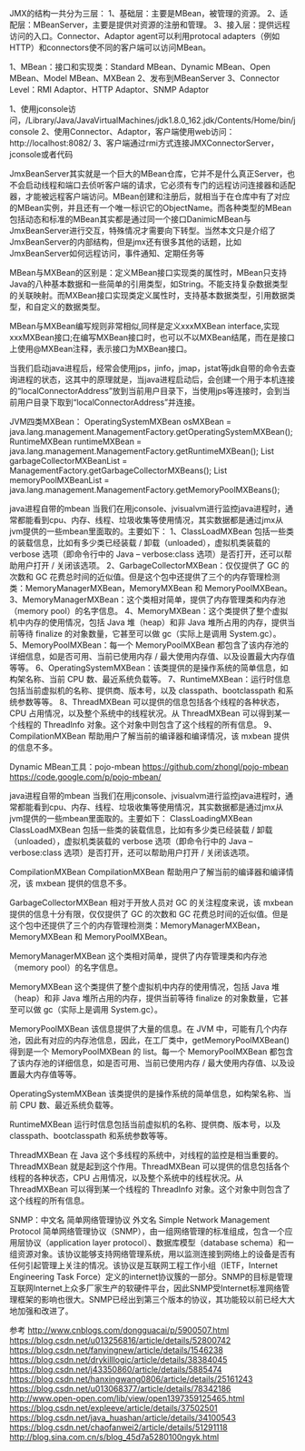 JMX的结构一共分为三层：
1、基础层：主要是MBean，被管理的资源。
2、适配层：MBeanServer，主要是提供对资源的注册和管理。
3、接入层：提供远程访问的入口。Connector、Adaptor
agent可以利用protocal adapters（例如HTTP）和connectors使不同的客户端可以访问MBean。


1、MBean：接口和实现类：Standard MBean、Dynamic MBean、Open MBean、Model MBean、MXBean
2、发布到MBeanServer
3、Connector Level：RMI Adaptor、HTTP Adaptor、SNMP Adaptor


1、使用jconsole访问，/Library/Java/JavaVirtualMachines/jdk1.8.0_162.jdk/Contents/Home/bin/jconsole
2、使用Connector、Adaptor，客户端使用web访问：http://localhost:8082/
3、客户端通过rmi方式连接JMXConnectorServer，jconsole或者代码



JmxBeanServer其实就是一个巨大的MBean仓库，它并不是什么真正Server，也不会启动线程和端口去侦听客户端的请求，它必须有专门的远程访问连接器和适配器，才能被远程客户端访问。MBean创建和注册后，就相当于在仓库中有了对应的MBean实例，并且还有一个唯一标识它的ObjectName。而各种类型的MBean包括动态和标准的MBean其实都是通过同一个接口DanimicMBean与JmxBeanServer进行交互，特殊情况才需要向下转型。当然本文只是介绍了JmxBeanServer的内部结构，但是jmx还有很多其他的话题，比如JmxBeanServer如何远程访问，事件通知、定期任务等


MBean与MXBean的区别是：定义MBean接口实现类的属性时，MBean只支持Java的八种基本数据和一些简单的引用类型，如String。不能支持复杂数据类型的关联映射。而MXBean接口实现类定义属性时，支持基本数据类型，引用数据类型，和自定义的数据类型。

MBean与MXBean编写规则非常相似,同样是定义xxxMXBean interface,实现xxxMXBean接口;在编写MXBean接口时，也可以不以MXBean结尾，而在是接口上使用@MXBean注释，表示接口为MXBean接口。




当我们启动java进程后，经常会使用jps，jinfo，jmap，jstat等jdk自带的命令去查询进程的状态，这其中的原理就是，当java进程启动后，会创建一个用于本机连接的“localConnectorAddress”放到当前用户目录下，当使用jps等连接时，会到当前用户目录下取到“localConnectorAddress”并连接。


JVM四类MXBean：
OperatingSystemMXBean osMXBean = java.lang.management.ManagementFactory.getOperatingSystemMXBean();
RuntimeMXBean runtimeMXBean = java.lang.management.ManagementFactory.getRuntimeMXBean();
List<GarbageCollectorMXBean> garbageCollectorMXBeanList = ManagementFactory.getGarbageCollectorMXBeans();
List<MemoryPoolMXBean> memoryPoolMXBeanList = java.lang.management.ManagementFactory.getMemoryPoolMXBeans();

java进程自带的mbean
当我们在用jconsole、jvisualvm进行监控java进程时，通常都能看到cpu、内存、线程、垃圾收集等使用情况，其实数据都是通过jmx从jvm提供的一些mbean里面取的。主要如下：
1、ClassLoadMXBean 包括一些类的装载信息，比如有多少类已经装载 / 卸载（unloaded），虚拟机类装载的 verbose 选项（即命令行中的 Java – verbose:class 选项）是否打开，还可以帮助用户打开 / 关闭该选项。
2、GarbageCollectorMXBean：仅仅提供了 GC 的次数和 GC 花费总时间的近似值。但是这个包中还提供了三个的内存管理检测类：MemoryManagerMXBean，MemoryMXBean 和 MemoryPoolMXBean。
3、MemoryManagerMXBean：这个类相对简单，提供了内存管理类和内存池（memory pool）的名字信息。
4、MemoryMXBean：这个类提供了整个虚拟机中内存的使用情况，包括 Java 堆（heap）和非 Java 堆所占用的内存，提供当前等待 finalize 的对象数量，它甚至可以做 gc（实际上是调用 System.gc）。
5、MemoryPoolMXBean：每一个 MemoryPoolMXBean 都包含了该内存池的详细信息，如是否可用、当前已使用内存 / 最大使用内存值、以及设置最大内存值等等。
6、OperatingSystemMXBean：该类提供的是操作系统的简单信息，如构架名称、当前 CPU 数、最近系统负载等。
7、RuntimeMXBean：运行时信息包括当前虚拟机的名称、提供商、版本号，以及 classpath、bootclasspath 和系统参数等等。
8、ThreadMXBean 可以提供的信息包括各个线程的各种状态，CPU 占用情况，以及整个系统中的线程状况。从 ThreadMXBean 可以得到某一个线程的 ThreadInfo 对象。这个对象中则包含了这个线程的所有信息。
9、CompilationMXBean 帮助用户了解当前的编译器和编译情况，该 mxbean 提供的信息不多。





Dynamic MBean工具：pojo-mbean
https://github.com/zhongl/pojo-mbean
https://code.google.com/p/pojo-mbean/



java进程自带的mbean
当我们在用jconsole、jvisualvm进行监控java进程时，通常都能看到cpu、内存、线程、垃圾收集等使用情况，其实数据都是通过jmx从jvm提供的一些mbean里面取的。主要如下：
ClassLoadingMXBean
ClassLoadMXBean 包括一些类的装载信息，比如有多少类已经装载 / 卸载（unloaded），虚拟机类装载的 verbose 选项（即命令行中的 Java – verbose:class 选项）是否打开，还可以帮助用户打开 / 关闭该选项。

CompilationMXBean
CompilationMXBean 帮助用户了解当前的编译器和编译情况，该 mxbean 提供的信息不多。

GarbageCollectorMXBean
相对于开放人员对 GC 的关注程度来说，该 mxbean 提供的信息十分有限，仅仅提供了 GC 的次数和 GC 花费总时间的近似值。但是这个包中还提供了三个的内存管理检测类：MemoryManagerMXBean，MemoryMXBean 和 MemoryPoolMXBean。

MemoryManagerMXBean
这个类相对简单，提供了内存管理类和内存池（memory pool）的名字信息。

MemoryMXBean
这个类提供了整个虚拟机中内存的使用情况，包括 Java 堆（heap）和非 Java 堆所占用的内存，提供当前等待 finalize 的对象数量，它甚至可以做 gc（实际上是调用 System.gc）。

MemoryPoolMXBean
该信息提供了大量的信息。在 JVM 中，可能有几个内存池，因此有对应的内存池信息，因此，在工厂类中，getMemoryPoolMXBean() 得到是一个 MemoryPoolMXBean 的 list。每一个 MemoryPoolMXBean 都包含了该内存池的详细信息，如是否可用、当前已使用内存 / 最大使用内存值、以及设置最大内存值等等。

OperatingSystemMXBean
该类提供的是操作系统的简单信息，如构架名称、当前 CPU 数、最近系统负载等。

RuntimeMXBean
运行时信息包括当前虚拟机的名称、提供商、版本号，以及 classpath、bootclasspath 和系统参数等等。

ThreadMXBean
在 Java 这个多线程的系统中，对线程的监控是相当重要的。ThreadMXBean 就是起到这个作用。ThreadMXBean 可以提供的信息包括各个线程的各种状态，CPU 占用情况，以及整个系统中的线程状况。从 ThreadMXBean 可以得到某一个线程的 ThreadInfo 对象。这个对象中则包含了这个线程的所有信息。




SNMP：中文名 简单网络管理协议  外文名 Simple Network Management Protocol 
简单网络管理协议（SNMP），由一组网络管理的标准组成，包含一个应用层协议（application layer protocol）、数据库模型（database schema）和一组资源对象。该协议能够支持网络管理系统，用以监测连接到网络上的设备是否有任何引起管理上关注的情况。该协议是互联网工程工作小组（IETF，Internet Engineering Task Force）定义的internet协议簇的一部分。SNMP的目标是管理互联网Internet上众多厂家生产的软硬件平台，因此SNMP受Internet标准网络管理框架的影响也很大。SNMP已经出到第三个版本的协议，其功能较以前已经大大地加强和改进了。



参考
http://www.cnblogs.com/dongguacai/p/5900507.html
https://blog.csdn.net/u013256816/article/details/52800742 
https://blog.csdn.net/fanyingnew/article/details/1546238
https://blog.csdn.net/drykilllogic/article/details/38384045
https://blog.csdn.net/j43350860/article/details/5885474
https://blog.csdn.net/hanxingwang0806/article/details/25161243
https://blog.csdn.net/u013068377/article/details/78342186
http://www.open-open.com/lib/view/open1397359125465.html
https://blog.csdn.net/expleeve/article/details/37502501
https://blog.csdn.net/java_huashan/article/details/34100543
https://blog.csdn.net/chaofanwei2/article/details/51291118
http://blog.sina.com.cn/s/blog_45d7a5280100ngyk.html


